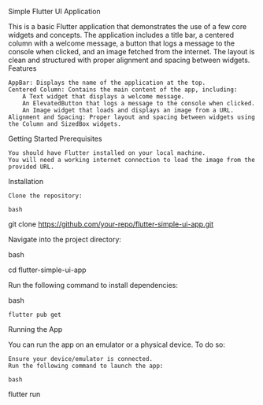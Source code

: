 Simple Flutter UI Application

This is a basic Flutter application that demonstrates the use of a few core widgets and concepts. The application includes a title bar, a centered column with a welcome message, a button that logs a message to the console when clicked, and an image fetched from the internet. The layout is clean and structured with proper alignment and spacing between widgets.
Features

    AppBar: Displays the name of the application at the top.
    Centered Column: Contains the main content of the app, including:
        A Text widget that displays a welcome message.
        An ElevatedButton that logs a message to the console when clicked.
        An Image widget that loads and displays an image from a URL.
    Alignment and Spacing: Proper layout and spacing between widgets using the Column and SizedBox widgets.

Getting Started
Prerequisites

    You should have Flutter installed on your local machine.
    You will need a working internet connection to load the image from the provided URL.

Installation

    Clone the repository:

    bash

git clone https://github.com/your-repo/flutter-simple-ui-app.git

Navigate into the project directory:

bash

cd flutter-simple-ui-app

Run the following command to install dependencies:

bash

    flutter pub get

Running the App

You can run the app on an emulator or a physical device. To do so:

    Ensure your device/emulator is connected.
    Run the following command to launch the app:

    bash

flutter run
